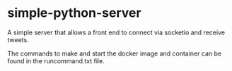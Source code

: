 # simple-python-server

A simple server that allows a front end to connect via socketio and receive tweets.

The commands to make and start the docker image and container can be found in the runcommand.txt file.
